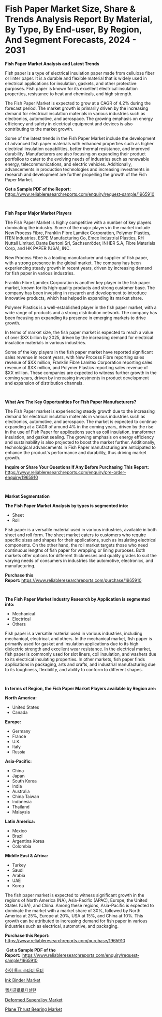 <p><h1>Fish Paper Market Size, Share & Trends Analysis Report By Material, By Type, By End-user, By Region, And Segment Forecasts, 2024 - 2031</h1></p><p><strong>Fish Paper Market Analysis and Latest Trends</strong></p>
<p><p>Fish paper is a type of electrical insulation paper made from cellulose fiber or linter paper. It is a durable and flexible material that is widely used in electrical applications for insulation, gaskets, and other protective purposes. Fish paper is known for its excellent electrical insulation properties, resistance to heat and chemicals, and high strength.</p><p>The Fish Paper Market is expected to grow at a CAGR of 4.2% during the forecast period. The market growth is primarily driven by the increasing demand for electrical insulation materials in various industries such as electronics, automotive, and aerospace. The growing emphasis on energy efficiency and safety in electrical equipment and devices is also contributing to the market growth.</p><p>Some of the latest trends in the Fish Paper Market include the development of advanced fish paper materials with enhanced properties such as higher electrical insulation capabilities, better thermal resistance, and improved durability. Manufacturers are also focusing on expanding their product portfolios to cater to the evolving needs of industries such as renewable energy, telecommunications, and electric vehicles. Additionally, advancements in production technologies and increasing investments in research and development are further propelling the growth of the Fish Paper Market.</p></p>
<p><strong>Get a Sample PDF of the Report:&nbsp;</strong> <a href="https://www.reliableresearchreports.com/enquiry/request-sample/1965910">https://www.reliableresearchreports.com/enquiry/request-sample/1965910</a></p>
<p>&nbsp;</p>
<p><strong>Fish Paper Major Market Players</strong></p>
<p><p>The Fish Paper Market is highly competitive with a number of key players dominating the industry. Some of the major players in the market include New Process Fibre, Franklin Fibre Lamitex Corporation, Polymer Plastics, ITEN Industries, ESPE Manufacturing Co, Emco Industrial Plastics, RH Nuttall Limited, Dante Bertoni Srl, Sachsenröder, INHER S.A, Fibre Materials Corp, and HK PAPER (USA), INC.</p><p>New Process Fibre is a leading manufacturer and supplier of fish paper, with a strong presence in the global market. The company has been experiencing steady growth in recent years, driven by increasing demand for fish paper in various industries.</p><p>Franklin Fibre Lamitex Corporation is another key player in the fish paper market, known for its high-quality products and strong customer base. The company has been investing in research and development to introduce innovative products, which has helped in expanding its market share.</p><p>Polymer Plastics is a well-established player in the fish paper market, with a wide range of products and a strong distribution network. The company has been focusing on expanding its presence in emerging markets to drive growth.</p><p>In terms of market size, the fish paper market is expected to reach a value of over $XX billion by 2025, driven by the increasing demand for electrical insulation materials in various industries.</p><p>Some of the key players in the fish paper market have reported significant sales revenue in recent years, with New Process Fibre reporting sales revenue of $XX million, Franklin Fibre Lamitex Corporation reporting sales revenue of $XX million, and Polymer Plastics reporting sales revenue of $XX million. These companies are expected to witness further growth in the coming years, driven by increasing investments in product development and expansion of distribution channels.</p></p>
<p>&nbsp;</p>
<p><strong>What Are The Key Opportunities For Fish Paper Manufacturers?</strong></p>
<p><p>The Fish Paper market is experiencing steady growth due to the increasing demand for electrical insulation materials in various industries such as electronics, automotive, and aerospace. The market is expected to continue expanding at a CAGR of around 4% in the coming years, driven by the rise in the use of Fish Paper for applications such as coil insulation, transformer insulation, and gasket sealing. The growing emphasis on energy efficiency and sustainability is also projected to boost the market further. Additionally, technological advancements in Fish Paper manufacturing are anticipated to enhance the product's performance and durability, thus driving market growth.</p></p>
<p><strong>Inquire or Share Your Questions If Any Before Purchasing This Report:</strong> <a href="https://www.reliableresearchreports.com/enquiry/pre-order-enquiry/1965910">https://www.reliableresearchreports.com/enquiry/pre-order-enquiry/1965910</a></p>
<p>&nbsp;</p>
<p><strong>Market Segmentation</strong></p>
<p><strong>The Fish Paper Market Analysis by types is segmented into:</strong></p>
<p><ul><li>Sheet</li><li>Roll</li></ul></p>
<p><p>Fish paper is a versatile material used in various industries, available in both sheet and roll form. The sheet market caters to customers who require specific sizes and shapes for their applications, such as insulating electrical components. On the other hand, the roll market targets those who need continuous lengths of fish paper for wrapping or lining purposes. Both markets offer options for different thicknesses and quality grades to suit the varying needs of consumers in industries like automotive, electronics, and manufacturing.</p></p>
<p><strong>Purchase this Report:&nbsp;</strong><a href="https://www.reliableresearchreports.com/purchase/1965910">https://www.reliableresearchreports.com/purchase/1965910</a></p>
<p>&nbsp;</p>
<p><strong>The Fish Paper Market Industry Research by Application is segmented into:</strong></p>
<p><ul><li>Mechanical</li><li>Electrical</li><li>Others</li></ul></p>
<p><p>Fish paper is a versatile material used in various industries, including mechanical, electrical, and others. In the mechanical market, fish paper is primarily used for gasket and insulation applications due to its high dielectric strength and excellent wear resistance. In the electrical market, fish paper is commonly used for slot liners, coil insulation, and washers due to its electrical insulating properties. In other markets, fish paper finds applications in packaging, arts and crafts, and industrial manufacturing due to its toughness, flexibility, and ability to conform to different shapes.</p></p>
<p>&nbsp;</p>
<p><strong>In terms of Region, the Fish Paper Market Players available by Region are:</strong></p>
<p>
    <p> <strong> North America: </strong>
        <ul>
            <li>United States</li>
            <li>Canada</li>
        </ul>
        </p> 
    <p> <strong> Europe: </strong>
        <ul>
            <li>Germany</li>
            <li>France</li>
            <li>U.K.</li>
            <li>Italy</li>
            <li>Russia</li>
        </ul>
        </p> 
    <p> <strong> Asia-Pacific: </strong>
        <ul>
            <li>China</li>
            <li>Japan</li>
            <li>South Korea</li>
            <li>India</li>
            <li>Australia</li>
            <li>China Taiwan</li>
            <li>Indonesia</li>
            <li>Thailand</li>
            <li>Malaysia</li>
        </ul>
        </p> 
    <p> <strong> Latin America: </strong>
        <ul>
            <li>Mexico</li>
            <li>Brazil</li>
            <li>Argentina Korea</li>
            <li>Colombia</li>
        </ul>
        </p> 
    <p> <strong> Middle East & Africa: </strong>
        <ul>
            <li>Turkey</li>
            <li>Saudi</li>
            <li>Arabia</li>
            <li>UAE</li>
            <li>Korea</li>
        </ul>
    </p>
    </p>
<p><p>The fish paper market is expected to witness significant growth in the regions of North America (NA), Asia-Pacific (APAC), Europe, the United States (USA), and China. Among these regions, Asia-Pacific is expected to dominate the market with a market share of 30%, followed by North America at 25%, Europe at 20%, USA at 15%, and China at 10%. This growth can be attributed to increasing demand for fish paper in various industries such as electrical, automotive, and packaging.</p></p>
<p><strong>Purchase this Report: </strong><a href="https://www.reliableresearchreports.com/purchase/1965910">https://www.reliableresearchreports.com/purchase/1965910</a></p>
<p>&nbsp;<strong>Get a Sample PDF of the Report:&nbsp;&nbsp;</strong><a href="https://www.reliableresearchreports.com/enquiry/request-sample/1965910">https://www.reliableresearchreports.com/enquiry/request-sample/1965910</a></p>
<p><strong></strong></p>
<p><p><a href="https://medium.com/@simeonbode1/%EC%95%88%EB%85%95%ED%95%98%EC%84%B8%EC%9A%94-%ED%86%A0%ED%81%AC-%EC%8A%A4%ED%83%80%ED%84%B0-%EB%AA%A8%ED%84%B0-%EC%8B%9C%EC%9E%A5-%EB%B3%B4%EA%B3%A0%EC%84%9C%EB%8A%94-%EC%9D%B4-%EC%8B%9C%EC%9E%A5%EC%9D%98-%EC%B5%9C%EC%8B%A0-%ED%8A%B8%EB%A0%8C%EB%93%9C%EC%99%80-%EC%84%B1%EC%9E%A5-%EA%B8%B0%ED%9A%8C%EB%A5%BC-%EB%B0%9D%ED%98%80%EC%A4%8D%EB%8B%88%EB%8B%A4-fff5da828e6e">하이 토크 스타터 모터</a></p><p><a href="https://github.com/jsmusil/Market-Research-Report-List-2/blob/main/ink-binder-market.md">Ink Binder Market</a></p><p><a href="https://medium.com/@simeonbode1/%ED%97%A5%EC%82%AC%ED%81%B4%EB%A1%9C%EB%A1%9C%EB%94%94%EC%8B%A4%EB%A0%8C-%EC%8B%9C%EC%9E%A5-%EB%B3%B4%EA%B3%A0%EC%84%9C%EB%8A%94-%EC%9D%B4-%EC%8B%9C%EC%9E%A5%EC%9D%98-%EC%B5%9C%EC%8B%A0-%EB%8F%99%ED%96%A5%EA%B3%BC-%EC%84%B1%EC%9E%A5-%EA%B8%B0%ED%9A%8C%EB%A5%BC-%EB%93%9C%EB%9F%AC%EB%83%85%EB%8B%88%EB%8B%A4-e91d8e3fb050">헥사클로로디실란</a></p><p><a href="https://issuu.com/reportprime-2/docs/deformed-superalloy-market-size-2030.pptx">Deformed Superalloy Market</a></p><p><a href="https://issuu.com/reportprime-2/docs/plane-thrust-bearing-market-size-2030.pptx">Plane Thrust Bearing Market</a></p></p>
